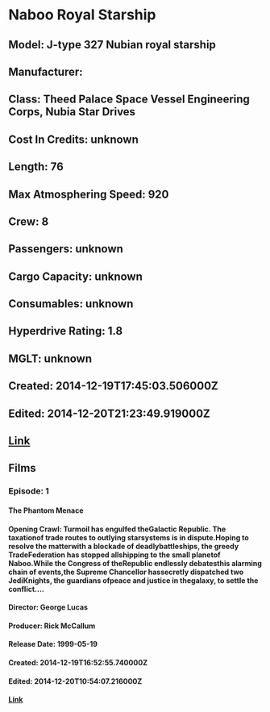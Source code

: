 # Naboo Royal Starship
## Model: J-type 327 Nubian royal starship
## Manufacturer: 
## Class: Theed Palace Space Vessel Engineering Corps, Nubia Star Drives
## Cost In Credits: unknown
## Length: 76
## Max Atmosphering Speed: 920
## Crew: 8
## Passengers: unknown
## Cargo Capacity: unknown
## Consumables: unknown
## Hyperdrive Rating: 1.8
## MGLT: unknown
## Created: 2014-12-19T17:45:03.506000Z
## Edited: 2014-12-20T21:23:49.919000Z
## [Link](https://swapi.dev/api/starships/40/)
## Films
### Episode: 1
#### The Phantom Menace
#### Opening Crawl: Turmoil has engulfed theGalactic Republic. The taxationof trade routes to outlying starsystems is in dispute.Hoping to resolve the matterwith a blockade of deadlybattleships, the greedy TradeFederation has stopped allshipping to the small planetof Naboo.While the Congress of theRepublic endlessly debatesthis alarming chain of events,the Supreme Chancellor hassecretly dispatched two JediKnights, the guardians ofpeace and justice in thegalaxy, to settle the conflict....
#### Director: George Lucas
#### Producer: Rick McCallum
#### Release Date: 1999-05-19
#### Created: 2014-12-19T16:52:55.740000Z
#### Edited: 2014-12-20T10:54:07.216000Z
#### [Link](https://swapi.dev/api/films/4/)